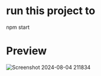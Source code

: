 # run this project to 
npm start


<h1>Preview</h1>

![Screenshot 2024-08-04 211834](https://github.com/user-attachments/assets/4721a2c5-1e38-4ff3-941f-d97109e1ab44)
